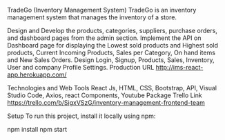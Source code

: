 TradeGo (Inventory Management System)
TradeGo is an inventory management system that manages the inventory of a store.

Design and Develop the products, categories, suppliers, purchase orders, and dashboard pages from the admin section.
Implement the API on Dashboard page for displaying the Lowest sold products and Highest sold products, Current Incoming Products, Sales per Category, On hand items and New Sales Orders.
Design Login, Signup, Products, Sales, Inventory, User and company Profile Settings.
Production URL
http://ims-react-app.herokuapp.com/

Technologies and Web Tools
React Js, HTML, CSS, Bootstrap, API, Visual Studio Code, Axios, react Components, Youtube Package
Trello Link
https://trello.com/b/SigxVSzG/inventory-management-frontend-team

Setup
To run this project, install it locally using npm:

npm install 
npm start
